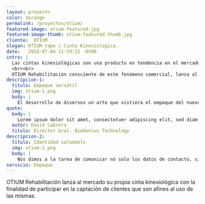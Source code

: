 ```yaml
---
layout: proyecto
color: $orange
permalink: /proyectos/otium/
featured-image: otium-featured.jpg
featured-image-thumb: otium-featured-thumb.jpg
cliente:  OTIUM
slogan: OTIUM tape / Cinta Kinesiológica.
date:   2018-07-04 11:59:22 -0500
intro: |
  Las cintas kinesiológicas son una producto en tendencia en el mercado de deportistas, terapeutas y especialistas del deporte que ayudan al paciente a reforzar y reducir daños en músculos y ligamentos.
  <br><br>
  OTIUM Rehabilitación consciente de este fenómeno comercial, lanza al mercado su propia cinta kinesiológica con la ﬁnalidad de participar en la captación de clientes que son aﬁnes al uso de las mismas.
descripcion-1:
  titulo: Empaque versátil
  img: otium-1.png
  body: |
    El desarrollo de diversos un arte que vistiera el empaque del nuevo producto de OTIUM Rehabilitación y se destacara en los anaqueles donde convive con su competencia directa, requirió revisar y generar una imagen joven, divertida, colorida y que fuera empática con los consumidores de las cintas.
quote: 
  body: |
    Lorem ipsum dolor sit amet, consectetuer adipiscing elit, sed diam nonummy nibh euismodtincidunt ut laoreet dolore magna aliquam erat volutpat. Ut wisi enim ad minim veniam, quis nostrud exerci tation ullam- corper suscipit lobortis nisl ut aliquip ex ea commodo consequat. Duis autem vel eum iriure dolor in hendre- rit in vulputate velit esse molestie consequat onsectetuer adipiscing elit, sed diam.
  autor: David Cabrera
  titulo: Director Gral. BioGenius Technology
descripcion-2:
  titulo: Identidad saludable
  img: otium-2.png
  body: |
    Nos dimos a la tarea de comunicar nó solo los datos de contacto, si no mostrar bienestar adaptando la identidad de OTIUM Rehabilitación en sus tarjetas de presentación.
servicio: Empaque
---
```

OTIUM Rehabilitación lanza al mercado su propia cinta kinesiológica con la ﬁnalidad de participar en la captación de clientes que son aﬁnes al uso de las mismas.
